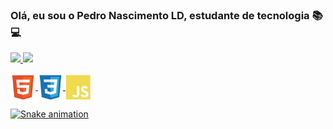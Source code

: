 ### Olá, eu sou o Pedro Nascimento LD, estudante de tecnologia 📚💻

<div>
  <a href="https://github.com/NascimentoLD">
  <img height="160em" src="https://github-readme-stats.vercel.app/api?username=NascimentoLD&show_icons=true&theme=dracula&include_all_commits=true&count_private=true"/>
  <img height="160em" src="https://github-readme-stats.vercel.app/api/top-langs/?username=NascimentoLD&layout=compact&langs_count=16&theme=dracula"/>
</div>
  
<div style="display: inline_block"><br>
  <img align="center" alt="LD-HTML" height="40" width="40" src="https://raw.githubusercontent.com/devicons/devicon/master/icons/html5/html5-original.svg">
  <img align="center" alt="LD-CSS" height="40" width="40" src="https://raw.githubusercontent.com/devicons/devicon/master/icons/css3/css3-original.svg">
  <img align="center" alt="LD-Js" height="40" width="40" src="https://raw.githubusercontent.com/devicons/devicon/master/icons/javascript/javascript-plain.svg">
</div>

![Snake animation](https://github.com/danielbped/danielbped/blob/output/github-contribution-grid-snake.svg)
